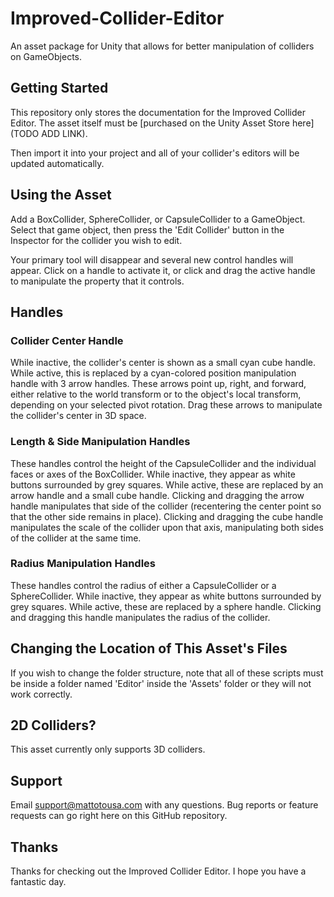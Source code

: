 # Improved-Collider-Editor

An asset package for Unity that allows for better manipulation of colliders on GameObjects.

## Getting Started

This repository only stores the documentation for the Improved Collider Editor.
The asset itself must be [purchased on the Unity Asset Store here](TODO ADD LINK).

Then import it into your project and all of your collider's editors will be updated automatically.

## Using the Asset

Add a BoxCollider, SphereCollider, or CapsuleCollider to a GameObject.
Select that game object, then press the 'Edit Collider' button in the Inspector for the collider you wish to edit.

Your primary tool will disappear and several new control handles will appear.
Click on a handle to activate it, or click and drag the active handle to manipulate the property that it controls.

## Handles

### Collider Center Handle

While inactive, the collider's center is shown as a small cyan cube handle.
While active, this is replaced by a cyan-colored position manipulation handle with 3 arrow handles.
These arrows point up, right, and forward, either relative to the world transform or to the object's local transform,
depending on your selected pivot rotation.
Drag these arrows to manipulate the collider's center in 3D space.

### Length & Side Manipulation Handles

These handles control the height of the CapsuleCollider and the individual faces or axes of the BoxCollider.
While inactive, they appear as white buttons surrounded by grey squares.
While active, these are replaced by an arrow handle and a small cube handle.
Clicking and dragging the arrow handle manipulates that side of the collider (recentering the center point
so that the other side remains in place).
Clicking and dragging the cube handle manipulates the scale of the collider upon that axis, manipulating
both sides of the collider at the same time.

### Radius Manipulation Handles

These handles control the radius of either a CapsuleCollider or a SphereCollider.
While inactive, they appear as white buttons surrounded by grey squares.
While active, these are replaced by a sphere handle.
Clicking and dragging this handle manipulates the radius of the collider.

## Changing the Location of This Asset's Files

If you wish to change the folder structure, note that all of these scripts must be inside a folder named 'Editor' inside
the 'Assets' folder or they will not work correctly.

## 2D Colliders?

This asset currently only supports 3D colliders.

## Support

Email support@mattotousa.com with any questions. Bug reports or feature requests can go right here on this GitHub repository.

## Thanks

Thanks for checking out the Improved Collider Editor. I hope you have a fantastic day.
